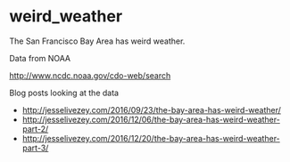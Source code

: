 # weird_weather
The San Francisco Bay Area has weird weather.

Data from NOAA

http://www.ncdc.noaa.gov/cdo-web/search

Blog posts looking at the data

- http://jesselivezey.com/2016/09/23/the-bay-area-has-weird-weather/
- http://jesselivezey.com/2016/12/06/the-bay-area-has-weird-weather-part-2/
- http://jesselivezey.com/2016/12/20/the-bay-area-has-weird-weather-part-3/
